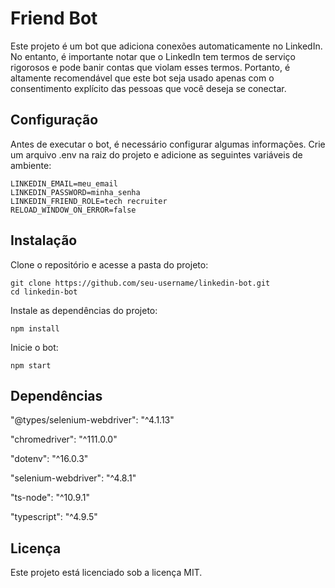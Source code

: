 # Friend Bot
Este projeto é um bot que adiciona conexões automaticamente no LinkedIn. No entanto, é importante notar que o LinkedIn tem termos de serviço rigorosos e pode banir contas que violam esses termos. Portanto, é altamente recomendável que este bot seja usado apenas com o consentimento explícito das pessoas que você deseja se conectar.

## Configuração
Antes de executar o bot, é necessário configurar algumas informações. Crie um arquivo .env na raiz do projeto e adicione as seguintes variáveis de ambiente:
```
LINKEDIN_EMAIL=meu_email
LINKEDIN_PASSWORD=minha_senha
LINKEDIN_FRIEND_ROLE=tech recruiter
RELOAD_WINDOW_ON_ERROR=false
```

## Instalação
Clone o repositório e acesse a pasta do projeto:
```
git clone https://github.com/seu-username/linkedin-bot.git
cd linkedin-bot
```

Instale as dependências do projeto:
```
npm install
```

Inicie o bot:
```
npm start
```

## Dependências
"@types/selenium-webdriver": "^4.1.13"

"chromedriver": "^111.0.0"

"dotenv": "^16.0.3"

"selenium-webdriver": "^4.8.1"

"ts-node": "^10.9.1"

"typescript": "^4.9.5"

## Licença
Este projeto está licenciado sob a licença MIT. 

